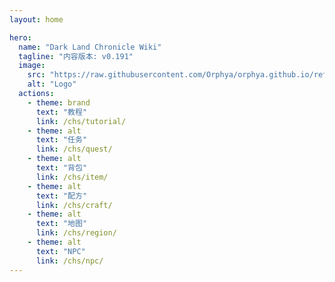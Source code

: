 ```yaml
---
layout: home

hero:
  name: "Dark Land Chronicle Wiki"
  tagline: "内容版本: v0.191"
  image:
    src: "https://raw.githubusercontent.com/Orphya/orphya.github.io/refs/heads/main/docs/character.png"
    alt: "Logo"
  actions:
    - theme: brand
      text: "教程"
      link: /chs/tutorial/
    - theme: alt
      text: "任务"
      link: /chs/quest/
    - theme: alt
      text: "背包"
      link: /chs/item/
    - theme: alt
      text: "配方"
      link: /chs/craft/
    - theme: alt
      text: "地图"
      link: /chs/region/
    - theme: alt
      text: "NPC"
      link: /chs/npc/
---
```


